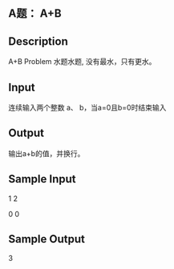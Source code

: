 ## A题：   A+B
## Description

A+B Problem 水题水题, 没有最水，只有更水。

## Input

连续输入两个整数 a、 b，当a=0且b=0时结束输入

## Output

输出a+b的值，并换行。

## Sample Input

1 2

0 0

## Sample Output

3